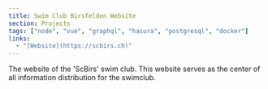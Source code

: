 ```yaml
---
title: Swim Club Birsfelden Website
section: Projects
tags: ["node", "vue", "graphql", "hasura", "postgresql", "docker"]
links:
  - "[Website](https://scbirs.ch)"
---
```


The website of the 'ScBirs' swim club. This website serves as the center of all information distribution for the swimclub.
